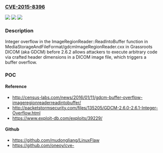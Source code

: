 ### [CVE-2015-8396](https://cve.mitre.org/cgi-bin/cvename.cgi?name=CVE-2015-8396)
![](https://img.shields.io/static/v1?label=Product&message=n%2Fa&color=blue)
![](https://img.shields.io/static/v1?label=Version&message=n%2Fa&color=blue)
![](https://img.shields.io/static/v1?label=Vulnerability&message=n%2Fa&color=brighgreen)

### Description

Integer overflow in the ImageRegionReader::ReadIntoBuffer function in MediaStorageAndFileFormat/gdcmImageRegionReader.cxx in Grassroots DICOM (aka GDCM) before 2.6.2 allows attackers to execute arbitrary code via crafted header dimensions in a DICOM image file, which triggers a buffer overflow.

### POC

#### Reference
- http://census-labs.com/news/2016/01/11/gdcm-buffer-overflow-imageregionreaderreadintobuffer/
- http://packetstormsecurity.com/files/135205/GDCM-2.6.0-2.6.1-Integer-Overflow.html
- https://www.exploit-db.com/exploits/39229/

#### Github
- https://github.com/mudongliang/LinuxFlaw
- https://github.com/oneoy/cve-

